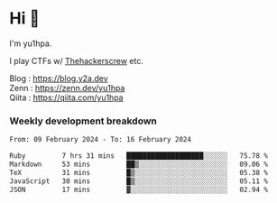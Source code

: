 # Hi 👋

I'm yu1hpa.

I play CTFs w/ [Thehackerscrew](https://www.thehackerscrew.team/) etc.

Blog : https://blog.y2a.dev  
Zenn : https://zenn.dev/yu1hpa  
Qiita : https://qiita.com/yu1hpa  

### Weekly development breakdown

<!--START_SECTION:waka-->

```txt
From: 09 February 2024 - To: 16 February 2024

Ruby         7 hrs 31 mins   ███████████████████░░░░░░   75.78 %
Markdown     53 mins         ██▒░░░░░░░░░░░░░░░░░░░░░░   09.06 %
TeX          31 mins         █▒░░░░░░░░░░░░░░░░░░░░░░░   05.38 %
JavaScript   30 mins         █▒░░░░░░░░░░░░░░░░░░░░░░░   05.11 %
JSON         17 mins         ▓░░░░░░░░░░░░░░░░░░░░░░░░   02.94 %
```

<!--END_SECTION:waka-->

